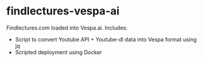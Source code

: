 # findlectures-vespa-ai

Findlectures.com loaded into Vespa.ai. Includes:
- Script to convert Youtube API + Youtube-dl data into Vespa format using jq
- Scripted deployment using Docker
